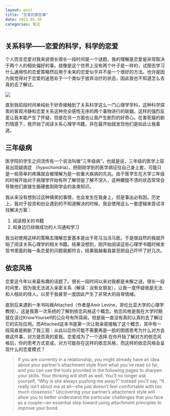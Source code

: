 ```yaml
---
layout: post
title: "恋爱的那些事"
date: 2021-05-30
categories: 笔记
---
```


## 关系科学——恋爱的科学，科学的恋爱

个人而言恋爱对我来说很长很长一段时间是一个谜题，我的理解是恋爱是非常取决于两个人的相处偏好的事。就像是这个世界上没有两个叶子是一样的，试图去学习什么通用性的恋爱策略然后用于未来的恋爱似乎并不是一个很好的方法。也许是因为我觉得对于恋爱的迷思处于一个类似于放弃治疗的状态，因此我也不知道怎么去真的去了解过。

![](https://pic2.zhimg.com/v2-faeb3958d83b4246f21cc95468bdf92f_720w.jpg?source=172ae18b)

直到我前段时间单纯处于好奇接触到了关系科学这么一门心理学学科，这种科学探索的客观冷静和恋爱关系这种完全感性无序的两个事物进行的联姻，这样的强烈反差让我本能产生了怀疑，但是在另一方面也让我产生剧烈的好奇心。在害死猫的剧烈情感下，我开始了阅读关系心理学书籍，并在最开始就发现他们是如此让我着迷。

## 三年级病

医学院的学生之间流传有一个说法叫做“三年级病”，也就是说，三年级的医学上容易出现疑病症 （hypochondria）。把刚刚学到的医学病征往自己身上套，可能只是一些简单的疼痛就会被理解为是一些重大疾病的先兆。由于医学生在大学三年级的时候开始对于病理学开始有所了解但是了解不深入，这种朦胧不清的状态常常会导致他们直接生搬硬套刚刚学会的各类知识。

我从来没有想到过这种搞笑的事情，也会发生在我身上，但是事出必有因。历史上，我对于投资和创业遇到的不知道解决的时候，我会使用这么一套逻辑来尝试寻找解决方案：

1. 阅读相关的书籍
2. 和身边已经做成功的人沟通和学习

我当初使用这样的策略去理解恋爱基本是出于死马当活马医。于是很自然的我就开始了阅读关系心理学的相关书籍。结果没想到，刚开始阅读这些心理学书籍时候发现书里面的每一条恋爱的问题我都符合，结果我越看我甚至把自己吓坏了好几次。

## 依恋风格

恋爱这今年以来最有趣的话题了。很长一段时间以来对我都是未解之谜。很长一段时间里，因为我无法进入亲密关系（解读：没有女朋友），让我一度怀疑我是无法和人相处的怪人。以至于我甚至一度因此产生了非常大的自卑情绪。

直到后来遇到一本书叫做Attached（作者是Amir Levine，哥伦比亚大学的心理学教授）。这是我第一次系统的了解到依恋风格这个概念。依恋风格是我在大学时期就在读过KnowYourself的公众号有所耳闻，但是我一直没有真的认真的去了解过它的实际应用。而Attached这本书是第一次让我亲密接触了这个概念，其中有一段简直是刷新了我三观：从此以后你可能不需要再是一脸的困惑思考为什么对方会做这件事，对方是否真的爱我。恋爱成为了一个选择.在你开始了解对方的依恋风格后，你的思考方式变成，对方可能存在这样的依恋风格，而这样的依恋风格会呈现什么的恋爱模式？

> If you are currently in a relationship, you might already have an idea about your partner’s attachment style from what you’ve read so far, and you can use the tools provided in the following pages to sharpen your skills. Your thinking will shift as well. You’ll no longer ask yourself, “Why is she always pushing me away?” Instead you’ll say, “It really isn’t about me at all—she just doesn’t feel comfortable with too much closeness.” Uncovering your partner’s attachment style will allow you to better understand the particular challenges that you face as a couple—an essential step toward using attachment principles to improve your bond.